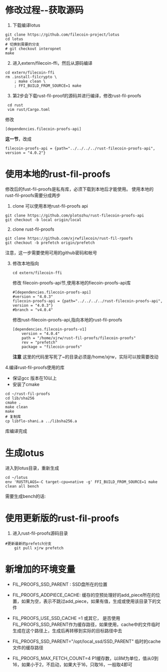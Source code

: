 # 修改过程--获取源码
1.  下载编译lotus
```shell
git clone https://github.com/filecoin-project/lotus
cd lotus
# 切换到需要的分支
# git checkout interopnet
make

```
2.  进入extern/filecoin-ffi，然后从源码编译
```shell
cd extern/filecoin-ffi
rm .install-filcrypto \
    ; make clean \
    ; FFI_BUILD_FROM_SOURCE=1 make
```


3. 第2步会下载rust-fil-proof的源码并进行编译，修改rust-fil-proofs
```shell
 cd rust
 vim rust/Cargo.toml
```
修改 
```shell
[dependencies.filecoin-proofs-api]
```
**这一节**，改成

`filecoin-proofs-api = {path="../../../../rust-filecoin-proofs-api", version = "4.0.2"}`

# 使用本地的rust-fil-proofs
修改后的fust-fil-proofs是私有库，必须下载到本地后才能使用。 使用本地的rust-fil-proofs需要分成两步
1. clone 可以使用本地rust-fil-proofs api 
```shell
git clone https://github.com/plotozhu/rust-filecoin-proofs-api
git checkout -b local origin/local
```

2. clone rust-fil-proofs
```shell
git clone https://github.com/xjrwfilecoin/rust-fil-rpoofs
git checkout -b prefetch origin/prefetch

```
注意，这一步需要使用可用的github密码和帐号

3. 修改本地指向

     `cd extern/filecoin-ffi`
    
    修改 filecoin-proofs-api节,使用本地的fiecoin-proofs-api库

    ```
    #[dependencies.filecoin-proofs-api]
    #version = "4.0.3"
    filecoin-proofs-api = {path="../../../../rust-filecoin-proofs-api", version = "4.0.3"}
    #branch = "v4.0.4"

    ```
    修改rust-filecoin-proofs-api,指向本地的rust-fil-proofs
    ```
    [dependencies.filecoin-proofs-v1]
        version = "4.0.4"
        path = "/home/xjrw/rust-fil-proofs/filecoin-proofs"
        rev = "prefetch"
        package = "filecoin-proofs"
    ```
    **注意**
    这里的代码里写死了~的目录必须是/home/xjrw，实际可以按需要改动

4.编译rust-fil-proofs使用的库
* 保证gcc 版本在10以上  
* 安装了cmake

``` shell 
cd ~/rust-fil-proofs
cd lib/sha256
cmake . 
make clean
make
# 复制库
cp libflo-shani.a ../libsha256.a

```
库编译完成   



# 生成lotus
 进入到lotus目录，重新生成
```shell
cd ~/lotus
env 'RUSTFLAGS=-C target-cpu=native -g' FFI_BUILD_FROM_SOURCE=1 make clean all bench
```
需要生成bench的话:


# 使用更新版的rust-fil-proofs
1. 进入rust-fil-proofs源码目录
```
#更新最新的prefetch分支
    git pull xjrw prefetch
```




# 新增加的环境变量
* FIL_PROOFS_SSD_PARENT : SSD盘所在的位置  

* FIL_PROOFS_ADDPIECE_CACHE: 缓存的空预处理好的add_piece所在的位置，如果为空，表示不跳过add_piece，如果有值，生成或使用该目录下的文件

* FIL_PROOFS_USE_SSD_CACHE =1 或其它， 是否使用FIL_PROOFS_SSD_PARENT作为缓存路径，如果使用，cache中的文件临时生成在这个路径上，生成后再转移到实际的目标路径中去   

* FIL_PROOFS_SSD_PARENT="/opt/local_ssd/SSD_PARENT"  临时的cache文件的缓存路径

* FIL_PROOFS_MAX_FETCH_COUNT=4    P1缓存数，以8M为单位，值从0到16，如果小于2，不启动，如果大于16，只取16，一般取4即可  
